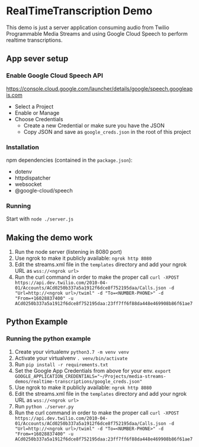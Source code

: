 # RealTimeTranscription Demo

This demo is just a server application consuming audio from Twilio Programmable Media Streams and using Google Cloud Speech to perform realtime transcriptions.

## App sever setup

### Enable Google Cloud Speech API
https://console.cloud.google.com/launcher/details/google/speech.googleapis.com

* Select a Project
* Enable or Manage
* Choose Credentials
    * Create a new Credential or make sure you have the JSON
    * Copy JSON and save as `google_creds.json` in the root of this project

### Installation
npm dependencies (contained in the `package.json`):
* dotenv
* httpdispatcher
* websocket
* @google-cloud/speech


### Running
Start with `node ./server.js`

## Making the demo work

1. Run the node server (listening in 8080 port)
2. Use ngrok to make it publicly available:
   `ngrok http 8080`
3. Edit the streams.xml file in the `templates` directory and add your ngrok URL as `wss://<ngrok url>`
4. Run the curl command in order to make the proper call
`curl -XPOST https://api.dev.twilio.com/2010-04-01/Accounts/ACd0250b337a5a1912f6dce8f752195daa/Calls.json -d "Url=http://<ngrok url>/twiml" -d "To=<NUMBER-PHONE>" -d "From=+16028837400" -u ACd0250b337a5a1912f6dce8f752195daa:23ff7ff6f88da448e469908b86f61ae7`

## Python Example

### Running the python example

1. Create your virtualenv `python3.7 -m venv venv`
2. Activate your virtualvenv `. venv/bin/activate`
3. Run `pip install -r requirements.txt`
4. Set the Google App Credentials from above for your env.
    `export GOOGLE_APPLICATION_CREDENTIALS="~/Projects/media-streams-demos/realtime-transcriptions/google_creds.json"`
5. Use ngrok to make it publicly available:
   `ngrok http 8080`
6. Edit the streams.xml file in the `templates` directory and add your ngrok URL as `wss://<ngrok url>`
7. Run `python ./server.py`
8. Run the curl command in order to make the proper call
`curl -XPOST https://api.dev.twilio.com/2010-04-01/Accounts/ACd0250b337a5a1912f6dce8f752195daa/Calls.json -d "Url=http://<ngrok url>/twiml" -d "To=<NUMBER-PHONE>" -d "From=+16028837400" -u ACd0250b337a5a1912f6dce8f752195daa:23ff7ff6f88da448e469908b86f61ae7`
